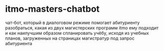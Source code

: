 # itmo-masters-chatbot
чат-бот, который в диалоговом режиме помогает абитуриенту разобраться, какая из двух магистерских программ itmo ему подходит и как наилучшим образом спланировать учёбу, исходя из учебных планов, загруженных на страницах магистратур под запрос абитуриента
